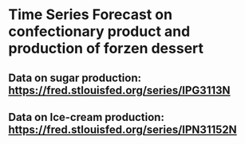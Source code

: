 # Time Series Forecast on confectionary product and production of forzen dessert

## Data on sugar production: https://fred.stlouisfed.org/series/IPG3113N 
## Data on Ice-cream production: https://fred.stlouisfed.org/series/IPN31152N
